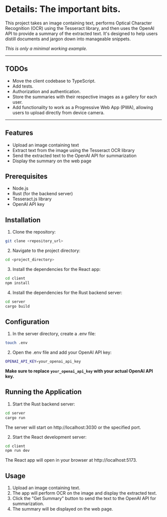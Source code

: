 # Details: The important bits.

This project takes an image containing text, performs Optical Character 
Recognition (OCR) using the Tesseract library, and then uses the OpenAI API 
to provide a summary of the extracted text. It's designed to help users 
distill documents and jargon down into manageable snippets.

*This is only a minimal working example.*

---
## TODOs
- Move the client codebase to TypeScript.
- Add tests.
- Authorization and authentication.
- Store the summaries with their respective images as a gallery for
each user.
- Add functionality to work as a Progressive Web App (PWA), allowing users
to upload directly from device camera.
---

## Features
- Upload an image containing text
- Extract text from the image using the Tesseract OCR library
- Send the extracted text to the OpenAI API for summarization
- Display the summary on the web page

## Prerequisites
- Node.js
- Rust (for the backend server)
- Tesseract.js library
- OpenAI API key

## Installation
1. Clone the repository:
```bash
git clone <repository_url>
```
2. Navigate to the project directory:
```bash
cd <project_directory>
```
3. Install the dependencies for the React app:
```bash
cd client
npm install
```
4. Install the dependencies for the Rust backend server:
```bash
cd server
cargo build
```
## Configuration
1. In the server directory, create a .env file:
```bash
touch .env
```
2. Open the .env file and add your OpenAI API key:
```bash
OPENAI_API_KEY=your_openai_api_key
```
**Make sure to replace `your_openai_api_key` with your actual OpenAI API key.**

## Running the Application
1. Start the Rust backend server:
```bash
cd server
cargo run 
```
The server will start on http://localhost:3030 or the specified port.

2. Start the React development server:
```bash
cd client
npm run dev 
```
The React app will open in your browser at http://localhost:5173.

## Usage
1. Upload an image containing text.
2. The app will perform OCR on the image and display the extracted text.
3. Click the "Get Summary" button to send the text to the OpenAI API for summarization.
4. The summary will be displayed on the web page.

